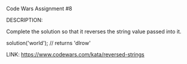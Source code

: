 Code Wars Assignment #8 

DESCRIPTION: 

Complete the solution so that it reverses the string value passed into it.

solution('world'); // returns 'dlrow'

LINK: https://www.codewars.com/kata/reversed-strings